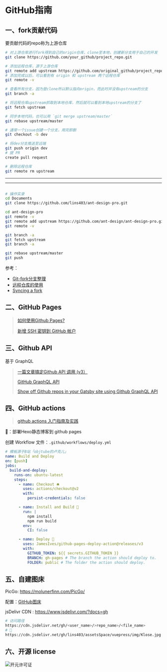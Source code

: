 # GitHub指南

## 一、fork贡献代码

要贡献代码的repo称为上游仓库

```sh
# 对上游仓库进行fork得到自己的origin仓库，clone至本地，创建新分支用于自己的开发
git clone https://github.com/your_github/project_repo.git

# 添加远程仓库，源于上游仓库
git remote add upstream https://github.com/original_github/project_repo.git
# 添加完成以后，可以看到有 origin 和 upstream 两个远程仓库
git remote -v

# 查看所有分支，因为是clone所以默认指向origin，而此时并没有upstream的分支
git branch -a

# 将远程仓库upstream抓取到本地仓库，然后就可以看到本地upstream的分支了
git fetch upstream

# 同步本地代码，也可以用 `git merge upstream/master`
git rebase upstream/master

# 通常一个issue创建一个分支，用完即删
git checkout -b dev

# 将dev分支推送至远端
git push origin dev
# 提 PR
create pull request

# 删除远程仓库
git remote rm upstream
```

----

----

<img :src="$withBase('/assets/img/notes/github_fork.png')">

```sh
# 操作实录
cd Documents
git clone https://github.com/lins403/ant-design-pro.git

cd ant-design-pro
git remote -v
git remote add upstream https://github.com/ant-design/ant-design-pro.git
git remote -v

git branch -a
git fetch upstream
git branch -a

git rebase upstream/master
git push
```

参考：

- [Git-fork分支整理](https://sheltonliu.github.io/2017/12/04/git-fork-knowledge/)
- [远程仓库的使用](https://git-scm.com/book/zh/v2/Git-%E5%9F%BA%E7%A1%80-%E8%BF%9C%E7%A8%8B%E4%BB%93%E5%BA%93%E7%9A%84%E4%BD%BF%E7%94%A8)
- [Syncing a fork](https://docs.github.com/en/github/collaborating-with-pull-requests/working-with-forks/syncing-a-fork)

## 二、GitHub Pages

> [如何使用Github Pages?](https://developer.mozilla.org/zh-CN/docs/Learn/Common_questions/Using_Github_pages)
>
> [新增 SSH 密钥到 GitHub 帐户](https://docs.github.com/cn/github/authenticating-to-github/adding-a-new-ssh-key-to-your-github-account)

## 三、Github API

基于 GraphQL

> [一篇文章搞定Github API 调用 (v3）](https://segmentfault.com/a/1190000015144126)
>
> [GitHub GraphQL API](https://docs.github.com/en/graphql)
>
> [Show off Github repos in your Gatsby site using Github GraphQL API](https://dev.to/lennythedev/show-off-your-github-repos-in-your-gatsby-site-using-graphql-421l)

## 四、GitHub actions

> [github actions 入门指南及实践](https://shanyue.tech/no-vps/github-action-guide.html#快速开始)

🌰：部署Hexo静态博客到 github pages

创建 Workflow 文件：`.github/workflows/deploy.yml`

```yaml
# 模板源于B站「objtube的卢克儿」
name: Build and Deploy
on: [push]
jobs:
  build-and-deploy:
    runs-on: ubuntu-latest
    steps:
      - name: Checkout 🛎️
        uses: actions/checkout@v2 
        with:
          persist-credentials: false

      - name: Install and Build 🔧
        run: |
          npm install
          npm run build
        env:
          CI: false

      - name: Deploy 🚀
        uses: JamesIves/github-pages-deploy-action@releases/v3
        with:
          GITHUB_TOKEN: ${{ secrets.GITHUB_TOKEN }}
          BRANCH: gh-pages # The branch the action should deploy to.
          FOLDER: public # The folder the action should deploy.
```



## 五、自建图床

PicGo: <https://molunerfinn.com/PicGo/>

配置：[GitHub图床](https://picgo.github.io/PicGo-Doc/zh/guide/config.html#github%E5%9B%BE%E5%BA%8A)

jsDelivr CDN : <https://www.jsdelivr.com/?docs=gh>

```sh
# 访问路径
https://cdn.jsdelivr.net/gh/<user_name>/>repo_name>/<file_name>
# 🌰
https://cdn.jsdelivr.net/gh/lins403/assetsSpace/vuepress/img/Klose.jpg
```



## 六、开源 license

![开元许可证](http://www.ruanyifeng.com/blogimg/asset/201105/bg2011050101.png)

